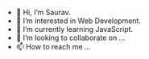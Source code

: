 - 👋 Hi, I’m Saurav.
- 👀 I’m interested in Web Development.
- 🌱 I’m currently learning JavaScript.
- 💞️ I’m looking to collaborate on ...
- 📫 How to reach me ...

<!---
k7saurav/k7saurav is a ✨ special ✨ repository because its `README.md` (this file) appears on your GitHub profile.
You can click the Preview link to take a look at your changes.
--->
